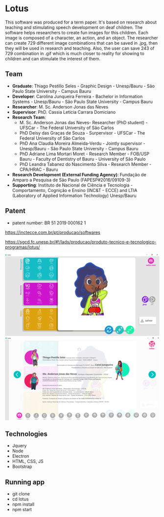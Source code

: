 # Lotus
This software was produced for a term paper. It's based on research about teaching and stimulating speech development on deaf children. The software helps researchers to create fun images for this children. Each image is composed of a character, an action, and an object. The researcher can create 729 different image combinations that can be saved in .jpg, then they will be used in research and teaching. Also, the user can save 243 of 729 combination in .gif which is much closer to reality for showing to children and can stimulate the interest of them.

## Team
* **Graduate**: Thiago Pestillo Seles - Graphic Design - Unesp/Bauru -  São Paulo State University - Campus Bauru
* **Developer**: Carolina Junqueira Ferreira - Bachelor in Information Systems - Unesp/Bauru -  São Paulo State University - Campus Bauru
* **Researcher**: M. Sc. Anderson Jonas das Neves
* **Supervisor**: PhD. Cassia Leticia Carrara Domiciano 
* **Research Team**:
  * M. Sc. Anderson Jonas das Neves- Researcher (PhD student) - UFSCar - The Federal University of São Carlos
  * PhD Deisy das Graças de Souza - Surpervisor - UFSCar - The Federal University of São Carlos
  * PhD Ana Claudia Moreira Almeida-Verdu - Jointly supervisor - Unesp/Bauru -  São Paulo State University - Campus Bauru
  * PhD Adriane Lima Mortari Moret - Research Member  - FOB/USP Bauru - Faculty of Dentistry of Bauru - University of São Paulo
  * PhD Leandra Tabanez do Nascimento Silva - Research Member - CPA/HRAC - Bauru
* **Research Development (External Funding Agency)**: Fundação de Amparo a Pesquisa de São Paulo (FAPESP#2016/09109-3)
* **Supporting**: Instituto de Nacional de Ciência e Tecnologia - Comportamento, Cognição e Ensino (INC&T - ECCE) and LTIA (Laboratory of Applied Information Technology) Unesp/Bauru

## Patent

* patent number: BR 51 2019 000162 1

https://inctecce.com.br/pt/producao/softwares 

https://sgcd.fc.unesp.br/#!/lads/producao/produto-tecnico-e-tecnologico-programas/lotus/


![inicial](https://github.com/caroljunq/Lotus/blob/master/img/examples/main_page.png "Tela inicial")
![instrucoes](https://github.com/caroljunq/Lotus/blob/master/img/examples/instruction.png "Tela de instruções")

## Technologies
* Jquery
* Node
* Electron
* HTML, CSS, JS
* Bootstrap

## Running app
* git clone
* cd lotus
* npm install 
* npm start
